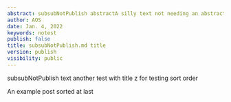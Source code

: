 ```yaml
---
abstract: subsubNotPublish abstractA silly text not needing an abstract.
author: AOS
date: Jan. 4, 2022
keywords: notest
publish: false
title: subsubNotPublish.md title
version: publish
visibility: public
---
```

subsubNotPublish text another test with title z for testing sort order



  An example post sorted at last
